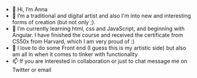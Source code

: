 - 👋 Hi, I’m Anna
- 👀 I’m a traditional and digital artist and also I'm into new and interesting forms of creation (but not only ;).
- 🌱 I’m currently learning html, css and JavaScript, and beginning with Angular. I have finished the course and received the certificate from CS50x from Harvard, which I am very proud of :)
- 💞️ I love to do some Front end (I guess this is my artistic side) but also am all in when it comes to tinker with functionality
- 📫 If you are interested in collaboration or just to chat message me on Twitter or email

<!---
AnneCreeYates/AnneCreeYates is a ✨ special ✨ repository because its `README.md` (this file) appears on your GitHub profile.
You can click the Preview link to take a look at your changes.
--->
